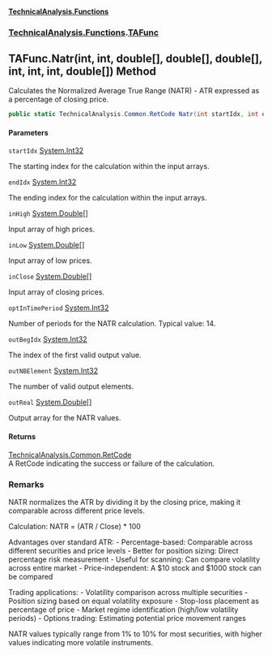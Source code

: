 #### [TechnicalAnalysis\.Functions](Atypical.TechnicalAnalysis.Functions.md 'Atypical\.TechnicalAnalysis\.Functions')
### [TechnicalAnalysis\.Functions](Atypical.TechnicalAnalysis.Functions.md#TechnicalAnalysis.Functions 'TechnicalAnalysis\.Functions').[TAFunc](TAFunc.md 'TechnicalAnalysis\.Functions\.TAFunc')

## TAFunc\.Natr\(int, int, double\[\], double\[\], double\[\], int, int, int, double\[\]\) Method

Calculates the Normalized Average True Range \(NATR\) \- ATR expressed as a percentage of closing price\.

```csharp
public static TechnicalAnalysis.Common.RetCode Natr(int startIdx, int endIdx, in double[] inHigh, in double[] inLow, in double[] inClose, in int optInTimePeriod, ref int outBegIdx, ref int outNBElement, ref double[] outReal);
```
#### Parameters

<a name='TechnicalAnalysis.Functions.TAFunc.Natr(int,int,double[],double[],double[],int,int,int,double[]).startIdx'></a>

`startIdx` [System\.Int32](https://docs.microsoft.com/en-us/dotnet/api/System.Int32 'System\.Int32')

The starting index for the calculation within the input arrays\.

<a name='TechnicalAnalysis.Functions.TAFunc.Natr(int,int,double[],double[],double[],int,int,int,double[]).endIdx'></a>

`endIdx` [System\.Int32](https://docs.microsoft.com/en-us/dotnet/api/System.Int32 'System\.Int32')

The ending index for the calculation within the input arrays\.

<a name='TechnicalAnalysis.Functions.TAFunc.Natr(int,int,double[],double[],double[],int,int,int,double[]).inHigh'></a>

`inHigh` [System\.Double](https://docs.microsoft.com/en-us/dotnet/api/System.Double 'System\.Double')[\[\]](https://docs.microsoft.com/en-us/dotnet/api/System.Array 'System\.Array')

Input array of high prices\.

<a name='TechnicalAnalysis.Functions.TAFunc.Natr(int,int,double[],double[],double[],int,int,int,double[]).inLow'></a>

`inLow` [System\.Double](https://docs.microsoft.com/en-us/dotnet/api/System.Double 'System\.Double')[\[\]](https://docs.microsoft.com/en-us/dotnet/api/System.Array 'System\.Array')

Input array of low prices\.

<a name='TechnicalAnalysis.Functions.TAFunc.Natr(int,int,double[],double[],double[],int,int,int,double[]).inClose'></a>

`inClose` [System\.Double](https://docs.microsoft.com/en-us/dotnet/api/System.Double 'System\.Double')[\[\]](https://docs.microsoft.com/en-us/dotnet/api/System.Array 'System\.Array')

Input array of closing prices\.

<a name='TechnicalAnalysis.Functions.TAFunc.Natr(int,int,double[],double[],double[],int,int,int,double[]).optInTimePeriod'></a>

`optInTimePeriod` [System\.Int32](https://docs.microsoft.com/en-us/dotnet/api/System.Int32 'System\.Int32')

Number of periods for the NATR calculation\. Typical value: 14\.

<a name='TechnicalAnalysis.Functions.TAFunc.Natr(int,int,double[],double[],double[],int,int,int,double[]).outBegIdx'></a>

`outBegIdx` [System\.Int32](https://docs.microsoft.com/en-us/dotnet/api/System.Int32 'System\.Int32')

The index of the first valid output value\.

<a name='TechnicalAnalysis.Functions.TAFunc.Natr(int,int,double[],double[],double[],int,int,int,double[]).outNBElement'></a>

`outNBElement` [System\.Int32](https://docs.microsoft.com/en-us/dotnet/api/System.Int32 'System\.Int32')

The number of valid output elements\.

<a name='TechnicalAnalysis.Functions.TAFunc.Natr(int,int,double[],double[],double[],int,int,int,double[]).outReal'></a>

`outReal` [System\.Double](https://docs.microsoft.com/en-us/dotnet/api/System.Double 'System\.Double')[\[\]](https://docs.microsoft.com/en-us/dotnet/api/System.Array 'System\.Array')

Output array for the NATR values\.

#### Returns
[TechnicalAnalysis\.Common\.RetCode](https://docs.microsoft.com/en-us/dotnet/api/TechnicalAnalysis.Common.RetCode 'TechnicalAnalysis\.Common\.RetCode')  
A RetCode indicating the success or failure of the calculation\.

### Remarks
NATR normalizes the ATR by dividing it by the closing price, making it comparable across different price levels\.

Calculation:
NATR = \(ATR / Close\) \* 100

Advantages over standard ATR:
\- Percentage\-based: Comparable across different securities and price levels
\- Better for position sizing: Direct percentage risk measurement
\- Useful for scanning: Can compare volatility across entire market
\- Price\-independent: A $10 stock and $1000 stock can be compared

Trading applications:
\- Volatility comparison across multiple securities
\- Position sizing based on equal volatility exposure
\- Stop\-loss placement as percentage of price
\- Market regime identification \(high/low volatility periods\)
\- Options trading: Estimating potential price movement ranges

NATR values typically range from 1% to 10% for most securities,
with higher values indicating more volatile instruments\.